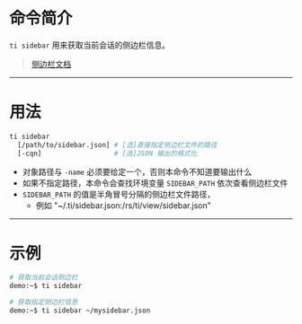 # 命令简介 

`ti sidebar` 用来获取当前会话的侧边栏信息。

> [侧边栏文档](https://github.com/zozoh/titanium/blob/master/doc/en-us/walnut/sidebar.md)

-------------------------------------------------------------
# 用法
 
```bash
ti sidebar 
  [/path/to/sidebar.json] # [选]直接指定侧边栏文件的路径
  [-cqn]                  # [选]JSON 输出的格式化   
```

- 对象路径与 `-name` 必须要给定一个，否则本命令不知道要输出什么
- 如果不指定路径，本命令会查找环境变量 `SIDEBAR_PATH` 依次查看侧边栏文件
- `SIDEBAR_PATH` 的值是半角冒号分隔的侧边栏文件路径，
    - 例如  "~/.ti/sidebar.json:/rs/ti/view/sidebar.json"

-------------------------------------------------------------
# 示例

```bash
# 获取当前会话侧边栏
demo:~$ ti sidebar

# 获取指定侧边栏信息
demo:~$ ti sidebar ~/mysidebar.json
```